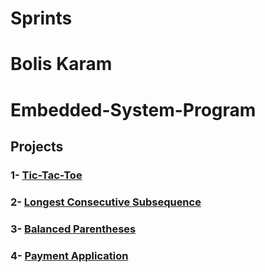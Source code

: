 # Sprints
# Bolis Karam
# Embedded-System-Program

## Projects

### 1- [Tic-Tac-Toe](https://github.com/boliskaram/Tic-Tac-Toe)

### 2- [Longest Consecutive Subsequence](https://github.com/boliskaram/Longest_Consecutive_Subsequence)

### 3- [Balanced Parentheses](https://github.com/boliskaram/Balanced-Parentheses)

### 4- [Payment Application](https://github.com/boliskaram/Payment_Application)




